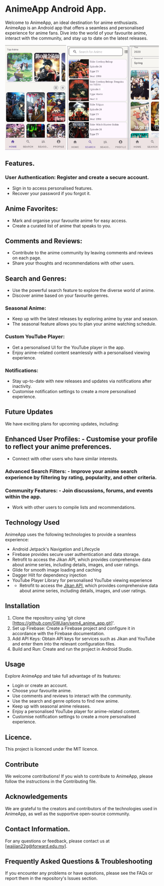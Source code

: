 # AnimeApp Android App.

Welcome to AnimeApp, an ideal destination for anime enthusiasts. AnimeApp is an Android app that offers a seamless and personalised experience for anime fans. Dive into the world of your favourite anime, interact with the community, and stay up to date on the latest releases.

<div style="white-space: nowrap; overflow-x: auto;">
    <img src="./assets/home.png" alt="Home Page" style="width: 200px; height: auto; display: inline-block;">
    <img src="./assets/search.png" alt="Categories Page" style="width: 200px; height: auto; display: inline-block;">
    <img src="assets/seasonal.png" alt="Profile Page" style="width: 200px; height: auto; display: inline-block;">
    <img src="./assets/profile.png" alt="Recipe Details Page" style="width: 200px; height: auto; display: inline-block;">
</div>

## Features.

### User Authentication: Register and create a secure account.
- Sign in to access personalised features.
- Recover your password if you forgot it.

## Anime Favorites:
- Mark and organise your favourite anime for easy access.
- Create a curated list of anime that speaks to you.

## Comments and Reviews:
- Contribute to the anime community by leaving comments and reviews on each page.
- Share your thoughts and recommendations with other users.

## Search and Genres:
- Use the powerful search feature to explore the diverse world of anime.
- Discover anime based on your favourite genres.

### Seasonal Anime:
- Keep up with the latest releases by exploring anime by year and season.
- The seasonal feature allows you to plan your anime watching schedule.

### Custom YouTube Player:
- Get a personalised UI for the YouTube player in the app.
- Enjoy anime-related content seamlessly with a personalised viewing experience.

### Notifications:
- Stay up-to-date with new releases and updates via notifications after inactivity.
- Customise notification settings to create a more personalised experience.

## Future Updates

We have exciting plans for upcoming updates, including:

## Enhanced User Profiles: - Customise your profile to reflect your anime preferences.
- Connect with other users who have similar interests.

### Advanced Search Filters: - Improve your anime search experience by filtering by rating, popularity, and other criteria.

### Community Features: - Join discussions, forums, and events within the app.
- Work with other users to compile lists and recommendations.

## Technology Used

AnimeApp uses the following technologies to provide a seamless experience:

- Android Jetpack's Navigation and Lifecycle
- Firebase provides secure user authentication and data storage.
- Retrofit to access the Jikan API, which provides comprehensive data about anime series, including details, images, and user ratings.
- Glide for smooth image loading and caching
- Dagger Hilt for dependency injection
- YouTube Player Library for personalised YouTube viewing experience
- - Retrofit to access the [Jikan API](https://jikan.moe/), which provides comprehensive data about anime series, including details, images, and user ratings.

## Installation

1. Clone the repository using 'git clone [https://github.com/GWJian/sem4_anime_app.git]'.
2. Set up Firebase: Create a Firebase project and configure it in accordance with the Firebase documentation.
3. Add API Keys: Obtain API keys for services such as Jikan and YouTube and enter them into the relevant configuration files.
4. Build and Run: Create and run the project in Android Studio.

## Usage

Explore AnimeApp and take full advantage of its features:

- Login or create an account.
- Choose your favourite anime.
- Use comments and reviews to interact with the community.
- Use the search and genre options to find new anime.
- Keep up with seasonal anime releases.
- Enjoy a personalised YouTube player for anime-related content.
- Customise notification settings to create a more personalised experience.

## Licence.

This project is licenced under the MIT licence.

## Contribute

We welcome contributions! If you wish to contribute to AnimeApp, please follow the instructions in the Contributing file.

## Acknowledgements

We are grateful to the creators and contributors of the technologies used in AnimeApp, as well as the supportive open-source community.

## Contact Information.

For any questions or feedback, please contact us at [waijian22g@forward.edu.my].

## Frequently Asked Questions & Troubleshooting

If you encounter any problems or have questions, please see the FAQs or report them in the repository's Issues section.